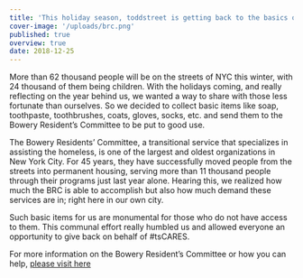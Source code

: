 ```yaml
---
title: 'This holiday season, toddstreet is getting back to the basics of giving.'
cover-image: '/uploads/brc.png'
published: true
overview: true
date: 2018-12-25
---
```


More than 62 thousand people will be on the streets of NYC this winter, with 24 thousand of them being children. With the holidays coming, and really reflecting on the year behind us, we wanted a way to share with those less fortunate than ourselves. So we decided to collect basic items like soap, toothpaste, toothbrushes, coats, gloves, socks, etc. and send them to the Bowery Resident’s Committee to be put to good use.

The Bowery Residents’ Committee, a transitional service that specializes in assisting the homeless, is one of the largest and oldest organizations in New York City. For 45 years, they have successfully moved people from the streets into permanent housing, serving more than 11 thousand people through their programs just last year alone. Hearing this, we realized how much the BRC is able to accomplish but also how much demand these services are in; right here in our own city.

Such basic items for us are monumental for those who do not have access to them. This communal effort really humbled us and allowed everyone an opportunity to give back on behalf of #tsCARES.

For more information on the Bowery Resident’s Committee or how you can help, [please visit here](http://www.brc.org/)
